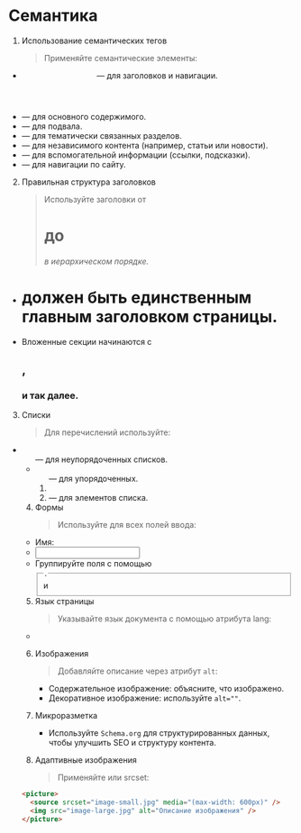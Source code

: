 # Семантика

1. Использование семантических тегов
   > Применяйте семантические элементы:

- <header> — для заголовков и навигации.
- <main> — для основного содержимого.
- <footer> — для подвала.
- <section> — для тематически связанных разделов.
- <article> — для независимого контента (например, статьи или новости).
- <aside> — для вспомогательной информации (ссылки, подсказки).
- <nav> — для навигации по сайту.

2. Правильная структура заголовков
   > Используйте заголовки от <h1> до <h6> в иерархическом порядке.

- <h1> должен быть единственным главным заголовком страницы.
- Вложенные секции начинаются с <h2>, <h3> и так далее.

3. Списки
   > Для перечислений используйте:

- <ul> — для неупорядоченных списков.
- <ol> — для упорядоченных.
- <li> — для элементов списка.

4. Формы
   > Используйте <label> для всех полей ввода:

- <label for="name">Имя:</label>
- <input id="name" type="text">
- Группируйте поля с помощью <fieldset> и <legend>.

5. Язык страницы
   > Указывайте язык документа с помощью атрибута lang:

- <html lang="ru">

6. Изображения

   > Добавляйте описание через атрибут `alt`:

   - Содержательное изображение: объясните, что изображено.
   - Декоративное изображение: используйте `alt=""`.

7. Микроразметка
   - Используйте `Schema.org` для структурированных данных, чтобы улучшить SEO и структуру контента.
8. Адаптивные изображения
   > Применяйте <picture> или srcset:

```html
<picture>
  <source srcset="image-small.jpg" media="(max-width: 600px)" />
  <img src="image-large.jpg" alt="Описание изображения" />
</picture>
```
